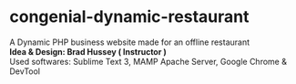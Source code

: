 # congenial-dynamic-restaurant

A Dynamic PHP business website made for an offline restaurant
<br><strong>Idea & Design: Brad Hussey &#040; Instructor &#041;</strong>
<br>Used softwares: Sublime Text 3, MAMP Apache Server, Google Chrome & DevTool
